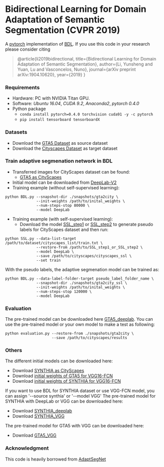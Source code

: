 # Bidirectional Learning for Domain Adaptation of Semantic Segmentation (CVPR 2019)
A [pytorch](http://pytorch.org/) implementation of [BDL](https://arxiv.org/pdf/1904.10620.pdf).
If you use this code in your research please consider citing
>@article{li2019bidirectional,
  title={Bidirectional Learning for Domain Adaptation of Semantic Segmentation},
  author={Li, Yunsheng and Yuan, Lu and Vasconcelos, Nuno},
  journal={arXiv preprint arXiv:1904.10620},
  year={2019}
}
### Requirements

- Hardware: PC with NVIDIA Titan GPU.
- Software: *Ubuntu 16.04*, *CUDA 9.2*, *Anaconda2*, *pytorch 0.4.0*
- Python package
  - `conda install pytorch=0.4.0 torchvision cuda91 -y -c pytorch`
  - `pip install tensorboard tensorboardX`

### Datasets
* Download the [GTA5 Dataset](https://download.visinf.tu-darmstadt.de/data/from_games/) as source dataset
* Download the [Cityscapes Dataset](https://www.cityscapes-dataset.com/) as target dataset

### Train adaptive segmenation network in BDL
* Transferred images for CityScapes dataset can be found:
  * [GTA5 as CityScapes](https://drive.google.com/open?id=1OBvYVz2ND4ipdfnkhSaseT8yu2ru5n5l)
* Initial model can be downloaded from [DeepLab-V2](https://drive.google.com/open?id=1TIrTmFKqEyf3pOKniv8-53m3v9SyBK0u)
* Training example (without self-supervised learning):

```
python BDL.py --snapshot-dir ./snapshots/gta2city \
              --init-weights /path/to/inital_weights \
              --num-steps-stop 80000 \
              --model DeepLab
```
* Training example (with self-supervised learning):
  * Download the model [SSL_step1](https://drive.google.com/open?id=1cB5WT_aEm1KYfdOkD81B3C7mRo9ubfcX) or [SSL_step2](https://drive.google.com/open?id=1WtM2dLtRwFvCL_t9Gi6mYhTago_Fk-rA) to generate pseudo labels for CityScapes dataset and then run: 

```
python SSL.py --data-list-target /path/to/dataset/cityscapes_list/train.txt \
              --restore-from /path/to/SSL_step1_or_SSL_step2 \
              --model DeepLab \ 
              --save /path/to/cityscapes/cityscapes_ssl \
              --set train
```

With the pseudo labels, the adaptive segmenation model can be trained as:

```
python BDL.py --data-label-folder-target pseudo_label_folder_name \ 
              --snapshot-dir ./snapshots/gta2city_ssl \
              --init-weights /path/to/inital_weights \
              --num-steps-stop 120000 \
              --model DeepLab
```
### Evaluation
The pre-trained model can be downloaded here [GTA5_deeplab](https://drive.google.com/open?id=1uNIydmPONNh29PeXqCb9MGRAnCWxAu99). You can use the pre-trained model or your own model to make a test as following:
```
python evaluation.py --restore-from ./snapshots/gta2city \
                     --save /path/to/cityscapes/results
```
### Others
The different initial models can be downloaded here:
* Download [SYNTHIA as CityScapes](https://drive.google.com/open?id=1d7GxVhyN8HzEIPDeRIB3dRXTYzHI91ng) 
* Download [initial weights of GTA5 for VGG16-FCN](https://drive.google.com/open?id=1Ud27yq6IXPRvcmUkPkLP9DNseTQ5d98D)
* Download [initial weights of SYNTHIA for VGG16-FCN](https://drive.google.com/open?id=1FGC-_kzPBnSzBj6oq-g_KqdudDt9huV3)

If you want to use BDL for SYNTHIA dataset or use VGG-FCN model, you can assign '--source synthia' or '--model VGG'
The pre-trained model for SYNTHIA with DeepLab or VGG can be downloaded here:
* Download [SYNTHIA_deeplab](https://drive.google.com/open?id=1RGHJ_SRLnCcFRATnaJ3Vx5YNJ7HGkUYI)
* Download [SYNTHIA_VGG](https://drive.google.com/open?id=1S2_PJCD-LE6YGdusplC3SoBgwdNQ9eN_)

The pre-trained model for GTA5 with VGG can be downloaded here:
* Download [GTA5_VGG](https://drive.google.com/open?id=1AsNXc_SzN6FcAxJEKUn-WF4pqoj7o9e0) 

### Acknowledgment
This code is heavily borrowed from [AdaptSegNet](https://github.com/wasidennis/AdaptSegNet)

